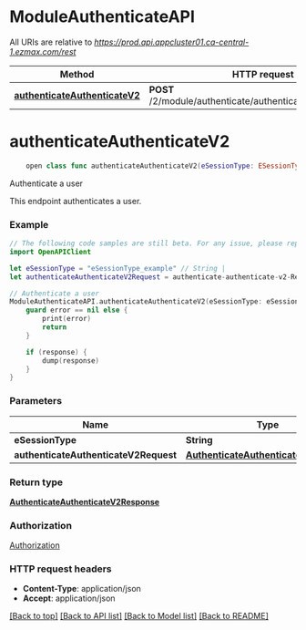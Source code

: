 # ModuleAuthenticateAPI

All URIs are relative to *https://prod.api.appcluster01.ca-central-1.ezmax.com/rest*

Method | HTTP request | Description
------------- | ------------- | -------------
[**authenticateAuthenticateV2**](ModuleAuthenticateAPI.md#authenticateauthenticatev2) | **POST** /2/module/authenticate/authenticate/{eSessionType} | Authenticate a user


# **authenticateAuthenticateV2**
```swift
    open class func authenticateAuthenticateV2(eSessionType: ESessionType_authenticateAuthenticateV2, authenticateAuthenticateV2Request: AuthenticateAuthenticateV2Request, completion: @escaping (_ data: AuthenticateAuthenticateV2Response?, _ error: Error?) -> Void)
```

Authenticate a user

This endpoint authenticates a user.

### Example
```swift
// The following code samples are still beta. For any issue, please report via http://github.com/OpenAPITools/openapi-generator/issues/new
import OpenAPIClient

let eSessionType = "eSessionType_example" // String | 
let authenticateAuthenticateV2Request = authenticate-authenticate-v2-Request(pksCustomerCode: "pksCustomerCode_example", sEmailAddress: "sEmailAddress_example", sUserLoginname: "sUserLoginname_example", sPassword: "sPassword_example", sPasswordEncrypted: "sPasswordEncrypted_example") // AuthenticateAuthenticateV2Request | 

// Authenticate a user
ModuleAuthenticateAPI.authenticateAuthenticateV2(eSessionType: eSessionType, authenticateAuthenticateV2Request: authenticateAuthenticateV2Request) { (response, error) in
    guard error == nil else {
        print(error)
        return
    }

    if (response) {
        dump(response)
    }
}
```

### Parameters

Name | Type | Description  | Notes
------------- | ------------- | ------------- | -------------
 **eSessionType** | **String** |  | 
 **authenticateAuthenticateV2Request** | [**AuthenticateAuthenticateV2Request**](AuthenticateAuthenticateV2Request.md) |  | 

### Return type

[**AuthenticateAuthenticateV2Response**](AuthenticateAuthenticateV2Response.md)

### Authorization

[Authorization](../README.md#Authorization)

### HTTP request headers

 - **Content-Type**: application/json
 - **Accept**: application/json

[[Back to top]](#) [[Back to API list]](../README.md#documentation-for-api-endpoints) [[Back to Model list]](../README.md#documentation-for-models) [[Back to README]](../README.md)

